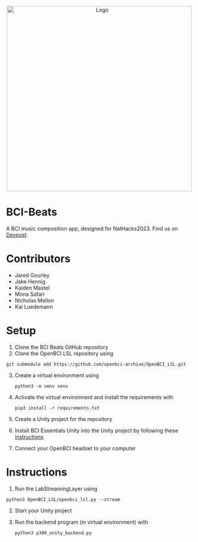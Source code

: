<p align="center">
  <img src="https://github.com/BCI-Beats-NatHacks/BCI-Beats/assets/140631194/d868c503-2faa-4f02-8415-f52d0247aa77" alt="Logo" width="500"/>
</p>

# BCI-Beats
A BCI music composition app, designed for NatHacks2023. Find us on [Devpost](https://devpost.com/software/bci-beats).

# Contributors
- Jared Gourley
- Jake Hennig
- Kaiden Mastel
- Mona Safari
- Nicholas Mellon
- Kai Luedemann

# Setup
1. Clone the BCI Beats GitHub repository
2. Clone the OpenBCI LSL repository using

  ```git submodule add https://github.com/openbci-archive/OpenBCI_LSL.git```

3. Create a virtual environment using
   
   ```python3 -m venv venv```
   
4. Activate the virtual environment and install the requirements with

   ```pip3 install -r requirements.txt```
   
5. Create a Unity project for the repository
6. Install BCI Essentials Unity into the Unity project by following these [instructions](https://github.com/kirtonBCIlab/bci-essentials-unity#install-into-unity-project)
7. Connect your OpenBCI headset to your computer

# Instructions
1. Run the LabStreamingLayer using

  ```python3 OpenBCI_LSL/openbci_lsl.py --stream```
  
2. Start your Unity project
3. Run the backend program (in virtual environment) with

   ```python3 p300_unity_backend.py```
